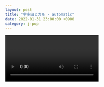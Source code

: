```yaml
---
layout: post
title: "宇多田ヒカル - automatic"
date: 2022-01-31 23:00:00 +0900
category: j-pop
---
```


<div class="video-container">
    <video id="player" class="video-js vjs-default-skin vjs-big-play-centered" data-json="/public/json/j-pop/宇多田ヒカル - automatic.json"></video>
</div>

```
```